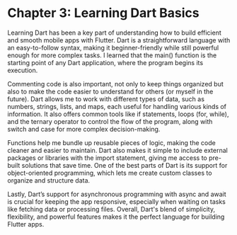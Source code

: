 # Chapter 3: Learning Dart Basics

Learning Dart has been a key part of understanding how to build efficient and smooth mobile apps with Flutter. Dart is a straightforward language with an easy-to-follow syntax, making it beginner-friendly while still powerful enough for more complex tasks. I learned that the main() function is the starting point of any Dart application, where the program begins its execution. 

Commenting code is also important, not only to keep things organized but also to make the code easier to understand for others (or myself in the future). Dart allows me to work with different types of data, such as numbers, strings, lists, and maps, each useful for handling various kinds of information. It also offers common tools like if statements, loops (for, while), and the ternary operator to control the flow of the program, along with switch and case for more complex decision-making. 

Functions help me bundle up reusable pieces of logic, making the code cleaner and easier to maintain. Dart also makes it simple to include external packages or libraries with the import statement, giving me access to pre-built solutions that save time. One of the best parts of Dart is its support for object-oriented programming, which lets me create custom classes to organize and structure data. 

Lastly, Dart’s support for asynchronous programming with async and await is crucial for keeping the app responsive, especially when waiting on tasks like fetching data or processing files. Overall, Dart's blend of simplicity, flexibility, and powerful features makes it the perfect language for building Flutter apps.
